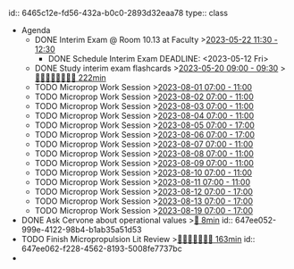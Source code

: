 id:: 6465c12e-fd56-432a-b0c0-2893d32eaa78
type:: class

- Agenda
	- DONE Interim Exam @ Room 10.13 at Faculty >[2023-05-22 11:30 - 12:30](#agenda://?start=1684747800000&end=1684751400000&allDay=false)
		- DONE Schedule Interim Exam
		  DEADLINE: <2023-05-12 Fri>
	- DONE Study interim exam flashcards >[2023-05-20 09:00 - 09:30](#agenda://?start=1684566000000&end=1684567800000&allDay=false) >[🍅🍅🍅🍅🍅🍅🍅🍅 222min](#agenda-pomo://?t=f-1684581183086-1200%2Cf-1684593310292-1200%2Cf-1684595919507-1200%2Cp-1684598013950-565%2Cf-1684648450051-1200%2Cf-1684649654888-1200%2Cp-1684651863980-864%2Cf-1684655021600-1200%2Cf-1684656263741-1200%2Cp-1684657503097-743%2Cf-1684732166284-1500%2Cp-1684737339463-397%2Cp-1684738016777-845)
	- TODO Microprop Work Session >[2023-08-01 07:00 - 11:00](#agenda://?start=1690866000000&end=1690880400000&allDay=false)
	- TODO Microprop Work Session >[2023-08-02 07:00 - 11:00](#agenda://?start=1690952400000&end=1690966800000&allDay=false)
	- TODO Microprop Work Session >[2023-08-03 07:00 - 11:00](#agenda://?start=1691038800000&end=1691053200000&allDay=false)
	- TODO Microprop Work Session >[2023-08-04 07:00 - 11:00](#agenda://?start=1691125200000&end=1691139600000&allDay=false)
	- TODO Microprop Work Session >[2023-08-05 07:00 - 17:00](#agenda://?start=1691211600000&end=1691247600000&allDay=false)
	- TODO Microprop Work Session >[2023-08-06 07:00 - 17:00](#agenda://?start=1691298000000&end=1691334000000&allDay=false)
	- TODO Microprop Work Session >[2023-08-07 07:00 - 11:00](#agenda://?start=1691384400000&end=1691398800000&allDay=false)
	- TODO Microprop Work Session >[2023-08-08 07:00 - 11:00](#agenda://?start=1691470800000&end=1691485200000&allDay=false)
	- TODO Microprop Work Session >[2023-08-09 07:00 - 11:00](#agenda://?start=1691557200000&end=1691571600000&allDay=false)
	- TODO Microprop Work Session >[2023-08-10 07:00 - 11:00](#agenda://?start=1691643600000&end=1691658000000&allDay=false)
	- TODO Microprop Work Session >[2023-08-11 07:00 - 11:00](#agenda://?start=1691730000000&end=1691744400000&allDay=false)
	- TODO Microprop Work Session >[2023-08-12 07:00 - 17:00](#agenda://?start=1691816400000&end=1691852400000&allDay=false)
	- TODO Microprop Work Session >[2023-08-13 07:00 - 17:00](#agenda://?start=1691902800000&end=1691938800000&allDay=false)
	- TODO Microprop Work Session >[2023-08-19 07:00 - 17:00](#agenda://?start=1692421200000&end=1692457200000&allDay=false)
- DONE Ask Cervone about operational values >[🍅 8min](#agenda-pomo://?t=p-1686128083661-461)
  id:: 647ee052-999e-4122-98b4-b1ab35a51d53
- TODO Finish Micropropulsion Lit Review >[🍅🍅🍅🍅🍅🍅🍅 163min](#agenda-pomo://?t=f-1686922472221-1200%2Cf-1686926605185-1200%2Cf-1686927933350-1200%2Cf-1687248657225-1200%2Cp-1687249865054-260%2Cf-1687250350749-1200%2Cp-1687252306967-1066%2Cf-1687262716368-1200%2Cf-1687265692736-1200)
  id:: 647ee062-f228-4562-8193-5008fe7737bc
-